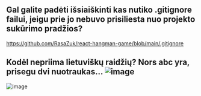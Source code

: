 ## Gal galite padėti išsiaiškinti kas nutiko .gitignore failui, jeigu prie jo nebuvo prisiliesta nuo projekto sukūrimo pradžios?
https://github.com/RasaZuk/react-hangman-game/blob/main/.gitignore 


## Kodėl nepriima lietuviškų raidžių? Nors abc yra, prisegu dvi nuotraukas... ![image](https://github.com/user-attachments/assets/2ee5021e-eb2b-4646-a9f3-4caae09ce1de)
![image](https://github.com/user-attachments/assets/9bb061f9-a43c-4e9e-b1a8-2668c8d02cf1)

